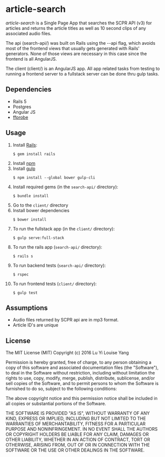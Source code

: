 # article-search

*article-search* is a Single Page App that searches the SCPR API (v3) for articles and returns the article titles as well as 10 second clips of any associated audio files.

The api (search-api/) was built on Rails using the --api flag, which avoids most of the frontend views that usually gets generated with Rails' generators.  None of those views are necessary in this case since the frontend is all AngularJS.

The client (client/) is an AngularJS app.  All app related tasks from testing to running a frontend server to a fullstack server can be done thru gulp tasks.


## Dependencies

* Rails 5
* Postgres
* Angular JS
* [ffprobe](https://ffmpeg.org/download.html)

## Usage

1. Install [Rails](https://github.com/rails/rails):
    ```
    $ gem install rails
    ```
2. Install [npm](http://blog.npmjs.org/post/85484771375/how-to-install-npm)
3. Install [gulp](https://github.com/gulpjs/gulp/blob/master/docs/getting-started.md)
    ```
    $ npm install --global bower gulp-cli
    ```
4. Install required gems (in the `search-api/` directory):
    ```
    $ bundle install
    ```
5. Go to the `client/` directory
6. Install bower dependencies
    ```
    $ bower install
    ```
7. To run the fullstack app (in the `client/` directory):
    ```
    $ gulp serve:full-stack
    ```
6. To run the rails app (`search-api/` directory):
    ```
    $ rails s
    ```
7. To run backend tests (`search-api/` directory):
    ```
    $ rspec
    ```
8. To run frontend tests (`client/` directory):
    ```
    $ gulp test
    ```


## Assumptions

* Audio files returned by SCPR api are in mp3 format.
* Article ID's are unique


## License

The MIT License (MIT)
Copyright (c) 2016 Lu Yi Louise Yang

Permission is hereby granted, free of charge, to any person obtaining a copy of this software and associated documentation files (the "Software"), to deal in the Software without restriction, including without limitation the rights to use, copy, modify, merge, publish, distribute, sublicense, and/or sell copies of the Software, and to permit persons to whom the Software is furnished to do so, subject to the following conditions:

The above copyright notice and this permission notice shall be included in all copies or substantial portions of the Software.

THE SOFTWARE IS PROVIDED "AS IS", WITHOUT WARRANTY OF ANY KIND, EXPRESS OR IMPLIED, INCLUDING BUT NOT LIMITED TO THE WARRANTIES OF MERCHANTABILITY, FITNESS FOR A PARTICULAR PURPOSE AND NONINFRINGEMENT. IN NO EVENT SHALL THE AUTHORS OR COPYRIGHT HOLDERS BE LIABLE FOR ANY CLAIM, DAMAGES OR OTHER LIABILITY, WHETHER IN AN ACTION OF CONTRACT, TORT OR OTHERWISE, ARISING FROM, OUT OF OR IN CONNECTION WITH THE SOFTWARE OR THE USE OR OTHER DEALINGS IN THE SOFTWARE.